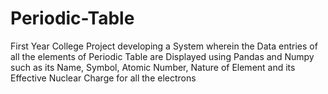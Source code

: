# Periodic-Table
First Year College Project developing a System wherein the Data entries of all the elements of Periodic Table are Displayed using Pandas and Numpy such as its Name, Symbol, Atomic Number, Nature of Element and its Effective Nuclear Charge for all the electrons
